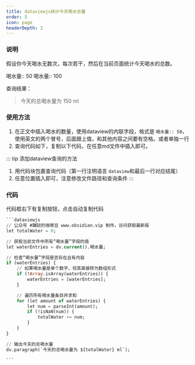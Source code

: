 ```yaml
---
title: dataviewjs统计今天喝水总量
order: 5
icon: page
headerDepth: 2
---
```

### 说明

假设你今天喝水无数次，每次若干，然后在当前页面统计今天喝水的总数。

喝水量:: 50 
喝水量:: 100

查询结果：

> 今天的总喝水量为 150 ml
### 使用方法

1. 在正文中插入喝水的数量，使用dataview的内联字段，格式是 `喝水量:: 50`，使用英文的两个冒号，后面跟上值，和其他内容之间要有空格。或者单独一行
2. 查询代码如下，复制以下代码，在任意md文件中插入即可。

::: tip 添加dataview查询的方法
1. 用代码块包裹查询代码（第一行注明语言 `dataview`和最后一行对应结尾）
2. 任意位置插入即可，注意修改文件路径和查询条件
:::
### 代码

代码框右下有复制按钮，点击自动复制代码

````sql
```dataviewjs
// 公众号 #蹦跶的咖啡豆 www.obsidian.vip 制作，访问获取最新版
let totalWater = 0;

// 获取当前文件中所有“喝水量”字段的值
let waterEntries = dv.current().喝水量;

// 检查“喝水量”字段是否存在且有内容
if (waterEntries) {
    // 如果喝水量是单个数字，将其直接转为数组形式
    if (!Array.isArray(waterEntries)) {
        waterEntries = [waterEntries];
    }

    // 遍历所有喝水量条目并求和
    for (let amount of waterEntries) {
        let num = parseInt(amount);
        if (!isNaN(num)) {
            totalWater += num;
        }
    }
}

// 输出今天的总喝水量
dv.paragraph(`今天的总喝水量为 ${totalWater} ml`);

```
````